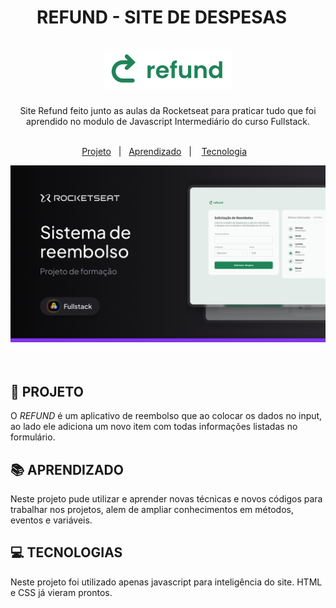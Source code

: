 # <center> REFUND - SITE DE DESPESAS &nbsp;&nbsp; <br><br> ![logo refund](./img/logo.svg) </center>

<center> Site Refund feito junto as aulas da Rocketseat para praticar tudo que foi aprendido no modulo de Javascript Intermediário do curso Fullstack. 
<br>
<br>

  [Projeto](#-projeto) &nbsp; | &nbsp; [Aprendizado](#-aprendizado) &nbsp;&nbsp;| &nbsp;&nbsp; [Tecnologia](#-tecnologia) &nbsp;&nbsp; </center>

![imagem da tela inicial do site](./img/capa.png)
<br>
<br>
<br>

## 🚀 PROJETO
 O *REFUND* é um aplicativo de reembolso que ao colocar os dados no input, ao lado ele adiciona um novo item com todas informações listadas no formulário.

## 📚 APRENDIZADO
Neste projeto pude utilizar e aprender novas técnicas e novos códigos para trabalhar nos projetos, alem de ampliar conhecimentos em métodos, eventos e variáveis.

## 💻 TECNOLOGIAS
Neste projeto foi utilizado apenas javascript para inteligência do site. HTML e CSS já vieram prontos.